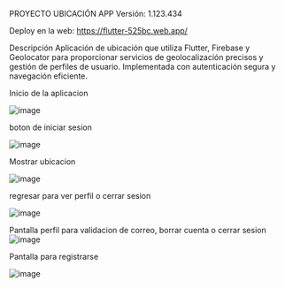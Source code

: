 PROYECTO UBICACIÓN APP
Versión: 1.123.434

Deploy en la web: https://flutter-525bc.web.app/

Descripción
Aplicación de ubicación que utiliza Flutter, Firebase y Geolocator para proporcionar servicios de geolocalización precisos y gestión de perfiles de usuario. Implementada con autenticación segura y navegación eficiente.

 
 Inicio de la aplicacion 

 
![image](https://github.com/user-attachments/assets/6a4c459f-5085-4525-a182-8f2d73262aeb)



  boton de iniciar sesion

  
![image](https://github.com/user-attachments/assets/6095e69b-0c55-4707-8dd4-68cd5daf08de)


Mostrar ubicacion 


![image](https://github.com/user-attachments/assets/20e43751-dff2-46a2-be5c-e30c8d6750a0)


regresar para ver perfil o cerrar sesion


![image](https://github.com/user-attachments/assets/6b5684eb-25cd-4894-ab07-2d6b0ec23612)

  
  Pantalla perfil para validacion de correo, borrar cuenta o cerrar sesion 
![image](https://github.com/user-attachments/assets/83369815-4c2e-44a5-a501-6a4b00871be5)

  
  
  Pantalla para registrarse 

  
![image](https://github.com/user-attachments/assets/cb32a868-a6be-4ad0-99fe-88539ca07d74)



 








